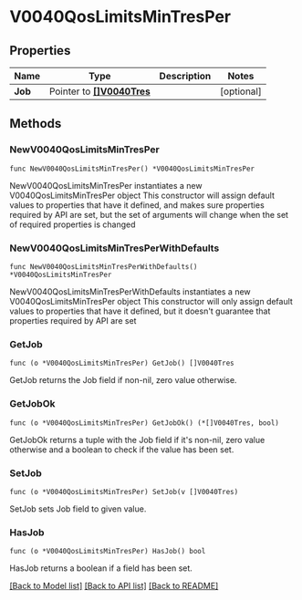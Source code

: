 # V0040QosLimitsMinTresPer

## Properties

Name | Type | Description | Notes
------------ | ------------- | ------------- | -------------
**Job** | Pointer to [**[]V0040Tres**](V0040Tres.md) |  | [optional] 

## Methods

### NewV0040QosLimitsMinTresPer

`func NewV0040QosLimitsMinTresPer() *V0040QosLimitsMinTresPer`

NewV0040QosLimitsMinTresPer instantiates a new V0040QosLimitsMinTresPer object
This constructor will assign default values to properties that have it defined,
and makes sure properties required by API are set, but the set of arguments
will change when the set of required properties is changed

### NewV0040QosLimitsMinTresPerWithDefaults

`func NewV0040QosLimitsMinTresPerWithDefaults() *V0040QosLimitsMinTresPer`

NewV0040QosLimitsMinTresPerWithDefaults instantiates a new V0040QosLimitsMinTresPer object
This constructor will only assign default values to properties that have it defined,
but it doesn't guarantee that properties required by API are set

### GetJob

`func (o *V0040QosLimitsMinTresPer) GetJob() []V0040Tres`

GetJob returns the Job field if non-nil, zero value otherwise.

### GetJobOk

`func (o *V0040QosLimitsMinTresPer) GetJobOk() (*[]V0040Tres, bool)`

GetJobOk returns a tuple with the Job field if it's non-nil, zero value otherwise
and a boolean to check if the value has been set.

### SetJob

`func (o *V0040QosLimitsMinTresPer) SetJob(v []V0040Tres)`

SetJob sets Job field to given value.

### HasJob

`func (o *V0040QosLimitsMinTresPer) HasJob() bool`

HasJob returns a boolean if a field has been set.


[[Back to Model list]](../README.md#documentation-for-models) [[Back to API list]](../README.md#documentation-for-api-endpoints) [[Back to README]](../README.md)


